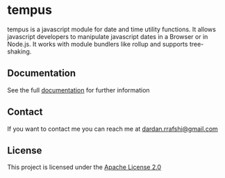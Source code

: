 # tempus
tempus is a javascript module for date and time utility functions. It allows javascript developers to manipulate javascript dates in a Browser or in Node.js. It works with module bundlers like rollup and supports tree-shaking.

## Documentation
See the full [documentation](https://github.com/DonColon/tempus/blob/master/docs/documentation.md) for further information

## Contact
If you want to contact me you can reach me at <dardan.rrafshi@gmail.com>

## License
This project is licensed under the [Apache License 2.0](https://github.com/DonColon/tempus/blob/master/LICENSE)